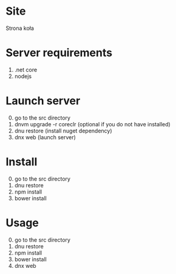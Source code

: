 # Site
Strona koła

# Server requirements
1. .net core
2. nodejs

# Launch server
0. go to the src directory
1. dnvm upgrade -r coreclr (optional if you do not have installed)
2. dnu restore (install nuget dependency)
3. dnx web (launch server)

# Install

0. go to the src directory
1. dnu restore
2. npm install
3. bower install

# Usage

0. go to the src directory
1. dnu restore
2. npm install
3. bower install
4. dnx web

